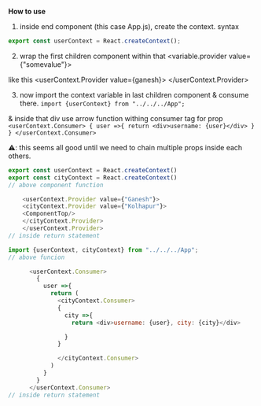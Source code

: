 **How to use**
1. inside end component (this case App.js), create the context.
   syntax
```javascript
export const userContext = React.createContext();
```

2. wrap the first children component within that <variable.provider value={"somevalue"}>

like this
    <userContext.Provider value={ganesh}>
    <ComponentTop/>
    </userContext.Provider>

3. now import the context variable in last children component & consume there.
    `import {userContext} from "../../../App";`

& inside that div use arrow function withing consumer tag for prop
    `      <userContext.Consumer>
        {
          user =>{
            return <div>username: {user}</div>
          }
        }
      </userContext.Consumer>`

⚠️: this seems all good until we need to chain multiple props inside each others.

<!-- adding another context at parent -->
```javascript
export const userContext = React.createContext()
export const cityContext = React.createContext()
// above component function

    <userContext.Provider value={"Ganesh"}>
    <cityContext.Provider value={"Kolhapur"}>
    <ComponentTop/>
    </cityContext.Provider>
    </userContext.Provider>
// inside return statement
```


<!-- applying another context at end childer -->
```javascript
import {userContext, cityContext} from "../../../App";
// above funcion

      <userContext.Consumer>
        {
          user =>{
            return (
              <cityContext.Consumer>
              {
                city =>{
                  return <div>username: {user}, city: {city}</div>

                }
              }

              </cityContext.Consumer>
            )
          }
        }
      </userContext.Consumer>
// inside return statement

```
